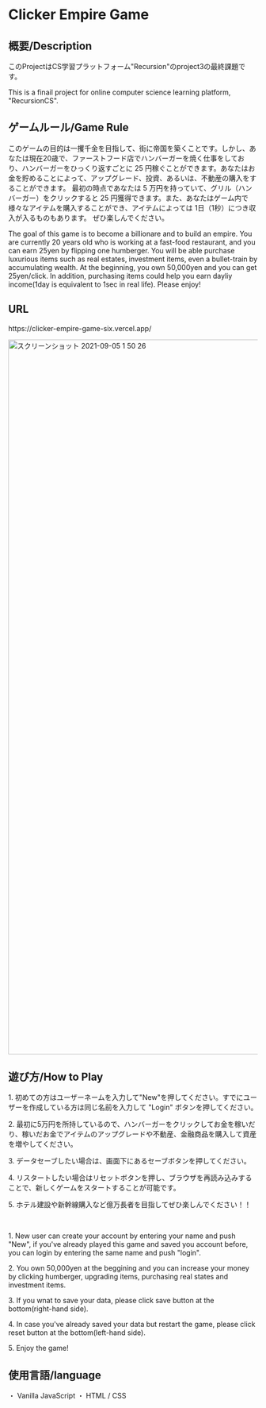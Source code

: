 <h1>Clicker Empire Game</h1>

<h2>概要/Description</h2>

<p>このProjectはCS学習プラットフォーム"Recursion"のproject3の最終課題です。</p>
<p>This is a finail project for online computer science learning platform, "RecursionCS".</p>

<h2>ゲームルール/Game Rule</h2>
<p>このゲームの目的は一攫千金を目指して、街に帝国を築くことです。しかし、あなたは現在20歳で、ファーストフード店でハンバーガーを焼く仕事をしており、ハンバーガーをひっくり返すごとに 25 円稼ぐことができます。あなたはお金を貯めることによって、アップグレード、投資、あるいは、不動産の購入をすることができます。
最初の時点であなたは 5 万円を持っていて、グリル（ハンバーガー）をクリックすると 25 円獲得できます。また、あなたはゲーム内で様々なアイテムを購入することができ、アイテムによっては
1日（1秒）につき収入が入るものもあります。
ぜひ楽しんでください。

The goal of this game is to become a billionare and to build an empire. You are currently 20 years old who is working at a fast-food restaurant, and you can earn 25yen by flipping one humberger. You will be able purchase luxurious items such as real estates, investment items, even a bullet-train by accumulating wealth. At the beginning, you own 50,000yen and you can get 25yen/click. In addition, purchasing items could help you earn dayliy income(1day is equivalent to 1sec in real life). Please enjoy!</p>

<h2>URL</h2>
<p>https://clicker-empire-game-six.vercel.app/</p>
<img width="1440" alt="スクリーンショット 2021-09-05 1 50 26" src="https://user-images.githubusercontent.com/66771141/132102437-ee0670a7-e755-43d3-98b8-f7c3ec741116.png">


<h2>遊び方/How to Play</h2>
<p>1. 初めての方はユーザーネームを入力して"New"を押してください。すでにユーザーを作成している方は同じ名前を入力して "Login" ボタンを押してください。</p>
<p>2. 最初に5万円を所持しているので、ハンバーガーをクリックしてお金を稼いだり、稼いだお金でアイテムのアップグレードや不動産、金融商品を購入して資産を増やしてください。</p>
<p>3. データセーブしたい場合は、画面下にあるセーブボタンを押してください。</p>
<p>4. リスタートしたい場合はリセットボタンを押し、ブラウザを再読み込みすることで、新しくゲームをスタートすることが可能です。</p>
<p>5. ホテル建設や新幹線購入など億万長者を目指してぜひ楽しんでください！！</p>


</br>

<p>1. New user can create your account by entering your name and push "New", if you've already played this game and saved you account before, you can login by entering the same name and push "login".</p>
<p>2. You own 50,000yen at the beggining and you can increase your money by clicking humberger, upgrading items, purchasing real states and investment items.</p>
<p>3. If you wnat to save your data, please click save button at the bottom(right-hand side).</p>
<p>4. In case you've already saved your data but restart the game, please click reset button at the bottom(left-hand side).</p>
<p>5. Enjoy the game!</p>


<h2>使用言語/language</h2>
・ Vanilla JavaScript
・ HTML / CSS
